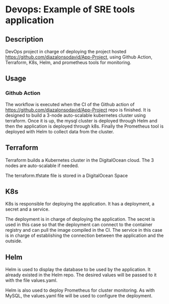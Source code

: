 # Devops: Example of SRE tools application 

## Description
DevOps project in charge of deploying the project hosted https://github.com/diazalonsodavid/App-Project, using Github Action, Terraform, K8s, Helm, and prometheus tools for monitoring.

## Usage
### Github Action
The workflow is executed when the CI of the Github action of https://github.com/diazalonsodavid/App-Project repo is finished. It is designed to build a 3-node auto-scalable kubernetes cluster using terraform.
Once it is up, the mysql cluster is deployed through Helm and then the application is deployed through k8s.
Finally the Prometheus tool is deployed with Helm to collect data from the cluster.

## Terraform
Terraform builds a Kubernetes cluster in the DigitalOcean cloud. The 3 nodes are auto-scalable if needed.

The terraform.tfstate file is stored in a DigitalOcean Space

## K8s

K8s is responsible for deploying the application. 
It has a deployment, a secret and a service.

The deployment is in charge of deploying the application.
The secret is used in this case so that the deployment can connect to the container registry and can pull the image compiled in the CI.
The service in this case is in charge of establishing the connection between the application and the outside.

## Helm

Helm is used to display the database to be used by the application. It already existed in the Helm repo.
The desired values will be passed to it with the file values.yaml.

Helm is also used to deploy Prometheus for cluster monitoring. As with MySQL, the values.yaml file will be used to configure the deployment.